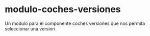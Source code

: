 # modulo-coches-versiones
Un modulo para el componente coches versiones que nos permita seleccionar una version

